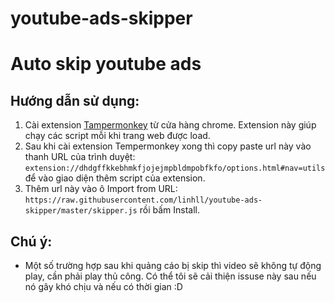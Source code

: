 # youtube-ads-skipper
Auto skip youtube ads
=======================================================
## Hướng dẫn sử dụng:
1. Cài extension [Tampermonkey](https://chrome.google.com/webstore/detail/tampermonkey/dhdgffkkebhmkfjojejmpbldmpobfkfo) từ cửa hàng chrome. Extension này giúp chạy các script mỗi khi trang web được load.
2. Sau khi cài extension Tempermonkey xong thì copy paste url này vào thanh URL của trình duyệt: `extension://dhdgffkkebhmkfjojejmpbldmpobfkfo/options.html#nav=utils` để vào giao diện thêm script của extension.
3. Thêm url này vào ô Import from URL:
   ```https://raw.githubusercontent.com/linhll/youtube-ads-skipper/master/skipper.js```
   rồi bấm Install.
## Chú ý:
- Một số trường hợp sau khi quảng cáo bị skip thì video sẽ không tự động play, cần phải play thủ công. Có thể tôi sẽ cải thiện issuse này sau nếu nó gây khó chịu và nếu có thời gian :D
